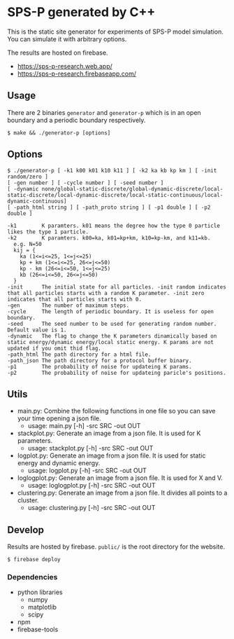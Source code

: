 # SPS-P generated by C++
This is the static site generator for experiments of SPS-P model simulation. You can simulate it with arbitrary options.

The results are hosted on firebase.
- https://sps-p-research.web.app/
- https://sps-p-research.firebaseapp.com/

## Usage
There are 2 binaries `generator` and `generator-p` which is in an open boundary and a periodic boundary respectively.
```
$ make && ./generator-p [options]
```

## Options
```
$ ./generator-p [ -k1 k00 k01 k10 k11 ] [ -k2 ka kb kp km ] [ -init random/zero ]
[ -gen number ] [ -cycle number ] [ -seed number ]
[ -dynamic none/global-static-discrete/global-dynamic-discrete/local-static-discrete/local-dynamic-discrete/local-static-continuous/local-dynamic-continuous]
[ -path_html string ] [ -path_proto string ] [ -p1 double ] [ -p2 double ]

-k1        K paramters. k01 means the degree how the type 0 particle likes the type 1 particle.
-k2        K paramters. k00=ka, k01=kp+km, k10=kp-km, and k11=kb.
  e.g. N=50
  kij = {
    ka (1<=i<=25, 1<=j<=25)
    kp + km (1<=i<=25, 26<=j<=50)
    kp - km (26<=i<=50, 1<=j<=25)
    kb (26<=i<=50, 26<=j<=50)
  }
-init      The initial state for all particles. -init random indicates that all particles starts with a random K parameter. -init zero indicates that all particles starts with 0.
-gen       The number of maximum steps.
-cycle     The length of periodic boundary. It is useless for open boundary.
-seed      The seed number to be used for generating random number. Default value is 1.
-dynamic   The flag to change the K parameters dinamically based on static energy/dynamic energy/local static energy. K params are not updated if you omit thid flag.
-path_html The path directory for a html file.
-path_json The path directory for a protocol buffer binary.
-p1        The probability of noise for updateing K params.
-p2        The probability of noise for updateing paricle's positions.
```

## Utils
- main.py: Combine the following functions in one file so you can save your time opening a json file.
  - usage: main.py [-h] -src SRC -out OUT
- stackplot.py: Generate an image from a json file. It is used for K parameters.
  - usage: stackplot.py [-h] -src SRC -out OUT
- logplot.py: Generate an image from a json file. It is used for static energy and dynamic energy.
  - usage: logplot.py [-h] -src SRC -out OUT
- loglogplot.py: Generate an image from a json file. It is used for X and V.
  - usage: loglogplot.py [-h] -src SRC -out OUT
- clustering.py: Generate an image from a json file. It divides all points to a cluster.
  - usage: clustering.py [-h] -src SRC -out OUT


## Develop
Results are hosted by firebase. `public/` is the root directory for the website.

```
$ firebase deploy
```

### Dependencies
- python libraries
  - numpy
  - matplotlib
  - scipy
- npm
- firebase-tools
